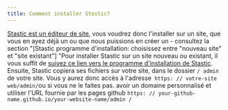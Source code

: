 ```yaml
---
title: Comment installer Stastic?
---
```

[Stastic est un éditeur de site](https://www.stastic.net), vous voudrez donc l'installer sur un site, que vous en ayez déjà un ou que nous puissions en créer un - consultez la section "[Stastic programme d'installation: choisissez entre "nouveau site" et "site existant"] "Pour installer Stastic sur un site nouveau ou existant, il vous suffit de [suivez ce lien vers le programme d'installation de Stastic](https://stastic.net). Ensuite, Stastic copiera ses fichiers sur votre site, dans le dossier `/ admin` de votre site. Vous y aurez donc accès à l'adresse` https: // votre-site web/admin/`ou si vous ne le faites pas. avoir un domaine personnalisé et utiliser l'URL fournie par les pages github `https: // your-github-name.github.io/your-website-name/admin /`
